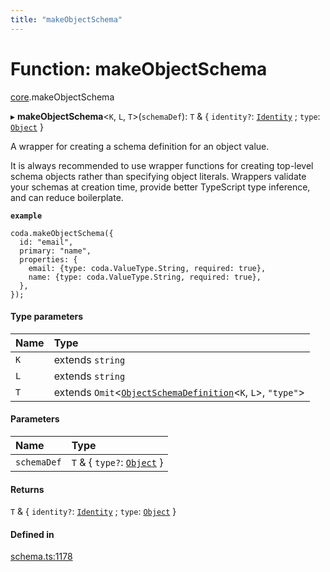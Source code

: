 ```yaml
---
title: "makeObjectSchema"
---
```

# Function: makeObjectSchema

[core](../modules/core.md).makeObjectSchema

▸ **makeObjectSchema**<`K`, `L`, `T`\>(`schemaDef`): `T` & { `identity?`: [`Identity`](../interfaces/core.Identity.md) ; `type`: [`Object`](../enums/core.ValueType.md#object)  }

A wrapper for creating a schema definition for an object value.

It is always recommended to use wrapper functions for creating top-level schema
objects rather than specifying object literals. Wrappers validate your schemas
at creation time, provide better TypeScript type inference, and can reduce
boilerplate.

**`example`**
```
coda.makeObjectSchema({
  id: "email",
  primary: "name",
  properties: {
    email: {type: coda.ValueType.String, required: true},
    name: {type: coda.ValueType.String, required: true},
  },
});
```

#### Type parameters

| Name | Type |
| :------ | :------ |
| `K` | extends `string` |
| `L` | extends `string` |
| `T` | extends `Omit`<[`ObjectSchemaDefinition`](../interfaces/core.ObjectSchemaDefinition.md)<`K`, `L`\>, ``"type"``\> |

#### Parameters

| Name | Type |
| :------ | :------ |
| `schemaDef` | `T` & { `type?`: [`Object`](../enums/core.ValueType.md#object)  } |

#### Returns

`T` & { `identity?`: [`Identity`](../interfaces/core.Identity.md) ; `type`: [`Object`](../enums/core.ValueType.md#object)  }

#### Defined in

[schema.ts:1178](https://github.com/coda/packs-sdk/blob/main/schema.ts#L1178)
